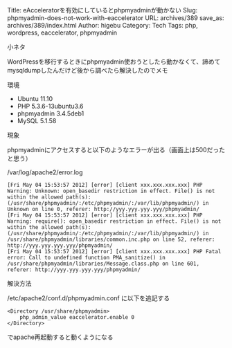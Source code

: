 Title: eAcceleratorを有効にしているとphpmyadminが動かない
Slug: phpmyadmin-does-not-work-with-eaccelerator
URL: archives/389
save_as: archives/389/index.html
Author: higebu
Category: Tech
Tags: php, wordpress, eaccelerator, phpmyadmin

小ネタ

WordPressを移行するときにphpmyadmin使おうとしたら動かなくて、諦めてmysqldumpしたんだけど後から調べたら解決したのでメモ

環境

* Ubuntu 11.10
* PHP 5.3.6-13ubuntu3.6
* phpmyadmin 3.4.5deb1
* MySQL 5.1.58

現象

phpmyadminにアクセスすると以下のようなエラーが出る（画面上は500だったと思う）

/var/log/apache2/error.log

```
[Fri May 04 15:53:57 2012] [error] [client xxx.xxx.xxx.xxx] PHP Warning: Unknown: open_basedir restriction in effect. File() is not within the allowed path(s): (/usr/share/phpmyadmin/:/etc/phpmyadmin/:/var/lib/phpmyadmin/) in Unknown on line 0, referer: http://yyy.yyy.yyy.yyy/phpmyadmin/
[Fri May 04 15:53:57 2012] [error] [client xxx.xxx.xxx.xxx] PHP Warning: require(): open_basedir restriction in effect. File() is not within the allowed path(s): (/usr/share/phpmyadmin/:/etc/phpmyadmin/:/var/lib/phpmyadmin/) in /usr/share/phpmyadmin/libraries/common.inc.php on line 52, referer: http://yyy.yyy.yyy.yyy/phpmyadmin/
[Fri May 04 15:53:57 2012] [error] [client xxx.xxx.xxx.xxx] PHP Fatal error: Call to undefined function PMA_sanitize() in /usr/share/phpmyadmin/libraries/Message.class.php on line 601, referer: http://yyy.yyy.yyy.yyy/phpmyadmin/
```

解決方法

/etc/apache2/conf.d/phpmyadmin.conf に以下を追記する

```
<Directory /usr/share/phpmyadmin>
    php_admin_value eaccelerator.enable 0
</Directory>
```

でapache再起動すると動くようになる
